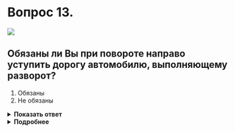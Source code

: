 # Вопрос 13.

![](https://s.drom.ru/i24228/pdd/tickets/2016/1543885451.jpg)

## Обязаны ли Вы при повороте направо уступить дорогу автомобилю, выполняющему разворот?

1. Обязаны
2. Не обязаны

<details>
<summary><b>Показать ответ</b></summary>
Правильный ответ: 1
</details>
<details>
<summary><b>Подробнее</b></summary>
При движении «под дополнительную секцию», включённую одновременно с основным красным сигналом светофора, Вы обязаны уступить дорогу ВСЕМ движущимся с других направлений, независимо от их дальнейшего направления движения.
(Пункт 13.5 ПДД)
</details>
